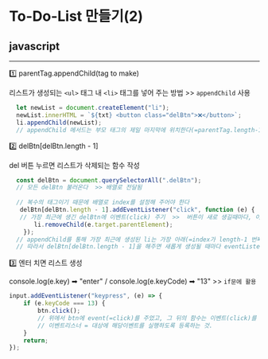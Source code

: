 # To-Do-List 만들기(2) 
## javascript
---

1️⃣ parentTag.appendChild(tag to make)

리스트가 생성되는 `<ul>` 태그 내 `<li>` 태그를 넣어 주는 방법 >> `appendChild` 사용
```js
  let newList = document.createElement("li");
  newList.innerHTML = `${txt} <button class="delBtn">❌</button>`;
  li.appendChild(newList);
  // appendChild 메서드는 부모 태그의 제일 마지막에 위치한다(=parentTag.length-1)
```

2️⃣ delBtn[delBtn.length - 1]

del 버튼 누르면 리스트가 삭제되는 함수 작성
```js
  const delBtn = document.querySelectorAll(".delBtn");
  // 모든 delBtn 불러온다  >> 배열로 전달됨
  
  // 복수의 태그이기 때문에 배열로 index를 설정해 주어야 한다 
   delBtn[delBtn.length - 1].addEventListener("click", function (e) {   
   // 가장 최근에 생긴 delBtn에 이벤트(click) 주기  >>  버튼이 새로 생길때마다, 이전 버튼들에는 이미 이벤트리스너 등록되어있음         
       li.removeChild(e.target.parentElement);
    });
  // appendChild를 통해 가장 최근에 생성된 li는 가장 아래(=index가 length-1 번째)에 위치한다
  // 따라서 delBtn[delBtn.length - 1]을 해주면 새롭게 생성될 때마다 eventListener가 적용된다(=모두 적용)
```

3️⃣ 엔터 치면 리스트 생성

console.log(e.key) ➡ "enter" / console.log(e.keyCode) ➡ "13"  >> `if문에 활용`
```js
input.addEventListener("keypress", (e) => {
    if (e.keyCode === 13) {
        btn.click(); 
        // 위에서 btn에 event(=click)를 주었고, 그 뒤의 함수는 이벤트(click)를 눌렀을 때 실행할 함수
        // 이벤트리스너 = 대상에 해당이벤트를 실행하도록 등록하는 것.
    }                
    return;
});
```

